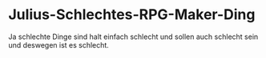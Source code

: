 # Julius-Schlechtes-RPG-Maker-Ding
Ja schlechte Dinge sind halt einfach schlecht und sollen auch schlecht sein und deswegen ist es schlecht.
